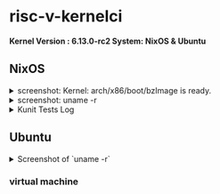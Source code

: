 # risc-v-kernelci
**Kernel Version : 6.13.0-rc2 
System: NixOS & Ubuntu**

## NixOS

<details>
  <summary> screenshot: Kernel: arch/x86/boot/bzImage is ready. </summary>

```bash
make defconfig
make -j6 
```
Build Logs: 

![image](https://github.com/user-attachments/assets/b3bff0c8-7919-4a2c-9015-13b1406f04ab)

</details>

<details>
  <summary> screenshot: uname -r </summary>

```bash
  neofetch
  uname -r 
```
  
![neofetch](https://github.com/user-attachments/assets/dbc2bfb4-4aa4-41f1-b925-1368ba30001b)
![uname-r](https://github.com/user-attachments/assets/422302ea-869e-4b59-8cee-ab4a2e5ed22c)
</details>


<details>
  <summary> Kunit Tests Log </summary>
  
![swappy-20250206-034357](https://github.com/user-attachments/assets/ec1f7cf1-70c1-487e-93dc-db34257c9a83)

</details>

## Ubuntu
<details>
  <summary> Screenshot of `uname -r` </summary>
  
</details>
  
### virtual machine 




